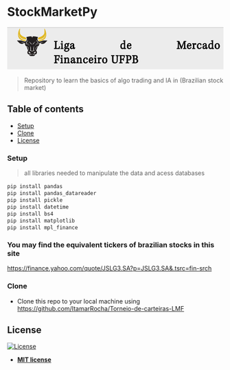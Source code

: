 # StockMarketPy
![Logo](images/lmf-logo.png)

> Repository to learn the basics of algo trading and IA in (Brazilian stock market)

## Table of contents
- [Setup](#Setup)
- [Clone](#Clone)
- [License](#License)

### Setup
> all libraries needed to manipulate the data and acess databases
```shell
pip install pandas
pip install pandas_datareader
pip install pickle
pip install datetime
pip install bs4
pip install matplotlib
pip install mpl_finance
```
### You may find the equivalent tickers of brazilian stocks in this site 
 https://finance.yahoo.com/quote/JSLG3.SA?p=JSLG3.SA&.tsrc=fin-srch

### Clone

- Clone this repo to your local machine using https://github.com/ItamarRocha/Torneio-de-carteiras-LMF

## License

[![License](http://img.shields.io/:license-mit-blue.svg?style=flat-square)](http://badges.mit-license.org)

- **[MIT license](http://opensource.org/licenses/mit-license.php)**
